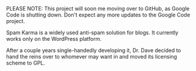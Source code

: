 PLEASE NOTE: This project will soon me moving over to GitHub, as Google Code is shutting down.  Don't expect any more updates to the Google Code project.



Spam Karma is a widely used anti-spam solution for blogs. It currently works only on the WordPress platform.

After a couple years single-handedly developing it, Dr. Dave decided to hand the reins over to whomever may want in and moved its licensing scheme to GPL.